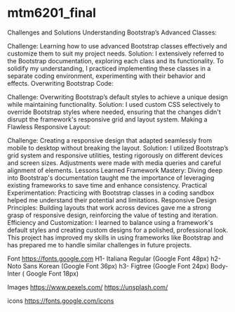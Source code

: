 # mtm6201_final
Challenges and Solutions
Understanding Bootstrap’s Advanced Classes:

Challenge: Learning how to use advanced Bootstrap classes effectively and customize them to suit my project needs.
Solution: I extensively referred to the Bootstrap documentation, exploring each class and its functionality. To solidify my understanding, I practiced implementing these classes in a separate coding environment, experimenting with their behavior and effects.
Overwriting Bootstrap Code:

Challenge: Overwriting Bootstrap’s default styles to achieve a unique design while maintaining functionality.
Solution: I used custom CSS selectively to override Bootstrap styles where needed, ensuring that the changes didn't disrupt the framework's responsive grid and layout system.
Making a Flawless Responsive Layout:

Challenge: Creating a responsive design that adapted seamlessly from mobile to desktop without breaking the layout.
Solution: I utilized Bootstrap’s grid system and responsive utilities, testing rigorously on different devices and screen sizes. Adjustments were made with media queries and careful alignment of elements.
Lessons Learned
Framework Mastery: Diving deep into Bootstrap's documentation taught me the importance of leveraging existing frameworks to save time and enhance consistency.
Practical Experimentation: Practicing with Bootstrap classes in a coding sandbox helped me understand their potential and limitations.
Responsive Design Principles: Building layouts that work across devices gave me a strong grasp of responsive design, reinforcing the value of testing and iteration.
Efficiency and Customization: I learned to balance using a framework's default styles and creating custom designs for a polished, professional look.
This project has improved my skills in using frameworks like Bootstrap and has prepared me to handle similar challenges in future projects.

Font 
https://fonts.google.com
H1- Italiana Regular (Google Font 48px)
h2- Noto Sans Korean (Google Font 36px)
h3- Figtree (Google Font 24px)
Body- Inter ( Google Font 18px)

Images 
https://www.pexels.com/
https://unsplash.com/

icons
https://fonts.google.com/icons

